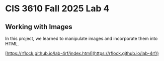 # CIS 3610 Fall 2025 Lab 4
## Working with Images
In this project, we learned to manipulate images and incorporate them into HTML.

[https://rflock.github.io/lab-4rf/index.html](https://rflock.github.io/lab-4rf/)
